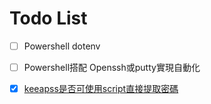 # Todo List

- [ ] Powershell dotenv
- [ ] Powershell搭配 Openssh或putty實現自動化
- [x] [keeapss是否可使用script直接提取密碼](https://www.perplexity.ai/search/keepassshi-yi-tao-lao-pai-mi-m-DUpsG3XqQnKgoHSpGn2dKg)
  